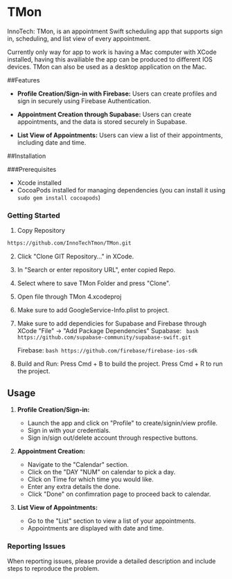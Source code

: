 # TMon
InnoTech: TMon, is an appointment Swift scheduling app that supports sign in, scheduling, and list view of every appointment.

Currently only way for app to work is having a Mac computer with XCode installed, having this availiable the app can be produced to different IOS devices. TMon can also be used as a desktop application on the Mac. 

##Features
- **Profile Creation/Sign-in with Firebase:** Users can create profiles and sign in securely using Firebase Authentication.

- **Appointment Creation through Supabase:** Users can create appointments, and the data is stored securely in Supabase.

- **List View of Appointments:** Users can view a list of their appointments, including date and time.

##Installation 

###Prerequisites 
- Xcode installed
- CocoaPods installed for managing dependencies (you can install it using `sudo gem install cocoapods`)

### Getting Started
1. Copy Repository 
```bash
https://github.com/InnoTechTmon/TMon.git
```
2. Click "Clone GIT Repository..." in XCode. 
   
3. In "Search or enter repository URL", enter copied Repo.

4. Select where to save TMon Folder and press "Clone".

5. Open file through TMon 4.xcodeproj

6. Make sure to add GoogleService-Info.plist to project.

7. Make sure to add dependicies for Supabase and Firebase through XCode "File" -> "Add Package Dependencies" 
   Supabase:
   ``` bash https://github.com/supabase-community/supabase-swift.git```
   
   Firebase:
   ``` bash https://github.com/firebase/firebase-ios-sdk ```
   

   
9. Build and Run:
Press Cmd + B to build the project.
Press Cmd + R to run the project.


## Usage

1. **Profile Creation/Sign-in:**
    - Launch the app and click on "Profile" to create/signin/view profile.
    - Sign in with your credentials.
    - Sign in/sign out/delete account through respective buttons. 

2. **Appointment Creation:**
    - Navigate to the "Calendar" section.
    - Click on the "DAY "NUM" on calendar to pick a day.
    - Click on Time for which time you would like. 
    - Enter any extra details the done.
    - Click "Done" on confimration page to proceed back to calendar. 

3. **List View of Appointments:**
    - Go to the "List" section to view a list of your appointments.
    - Appointments are displayed with date and time.
  
### Reporting Issues

When reporting issues, please provide a detailed description and include steps to reproduce the problem.


